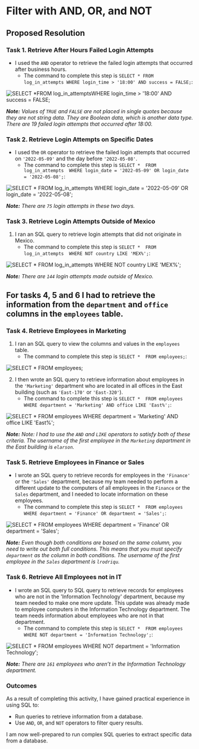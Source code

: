 # Filter with AND, OR, and NOT

## Proposed Resolution

### Task 1. Retrieve After Hours Failed Login Attempts

* I used the `AND` operator to retrieve the failed login attempts that occurred after business hours. 
    * The command to complete this step is `SELECT *
FROM log_in_attempts
WHERE login_time > '18:00' AND success = FALSE;`:

![SELECT *FROM log_in_attemptsWHERE login_time > '18:00' AND success = FALSE;](https://github.com/user-attachments/assets/b58798a1-3726-4e52-a27e-ae6f7787d8a9)

***Note:** Values of `TRUE` and `FALSE` are not placed in single quotes because they are not string data. They are Boolean data, which is another data type. There are 19 failed login attempts that occurred after 18:00.*

### Task 2. Retrieve Login Attempts on Specific Dates

* I used the `OR` operator to retrieve the failed login attempts that occurred on `'2022-05-09'` and the day before `'2022-05-08'`.
    * The command to complete this step is `SELECT * 
FROM log_in_attempts 
WHERE login_date = '2022-05-09' OR login_date = '2022-05-08';`:

![SELECT * FROM log_in_attempts WHERE login_date = '2022-05-09' OR login_date = '2022-05-08';](https://github.com/user-attachments/assets/4c273269-a070-46a6-8ef3-f6ab7ebd4ced)

***Note:** There are `75` login attempts in these two days.*

### Task 3. Retrieve Login Attempts Outside of Mexico

1. I ran an SQL query to retrieve login attempts that did not originate in Mexico.
    * The command to complete this step is `SELECT * 
FROM log_in_attempts 
WHERE NOT country LIKE 'MEX%';`:

![SELECT * FROM log_in_attempts WHERE NOT country LIKE 'MEX%';](https://github.com/user-attachments/assets/e9b66452-a279-4643-ab53-52dc48bd7a0b)

***Note:** There are `144` login attempts made outside of Mexico.*

## For tasks 4, 5 and 6 I had to retrieve the information from the `department` and `office` columns in the `employees` table.

### Task 4. Retrieve Employees in Marketing

1. I ran an SQL query to view the columns and values in the `employees` table.
    * The command to complete this step is `SELECT * 
FROM employees;`:

![SELECT * FROM employees;](https://github.com/user-attachments/assets/26c90a4a-36b1-42d6-be8c-d0972c80cd51)

2. I then wrote an SQL query to retrieve information about employees in the `'Marketing'` department who are located in all offices in the East building (such as `'East-170'` or `'East-320'`).
    * The command to complete this step is `SELECT * 
FROM employees 
WHERE department = 'Marketing' AND office LIKE 'East%';`:

![SELECT * FROM employees WHERE department = 'Marketing' AND office LIKE 'East%';](https://github.com/user-attachments/assets/8a9bcc7d-dbfc-40d1-998c-59fb70c335a6)

***Note:** Note: I had to use the `AND` and `LIKE` operators to satisfy both of these criteria. The username of the first employee in the `Marketing` department in the East building is `elarson`.*

### Task 5. Retrieve Employees in Finance or Sales

* I wrote an SQL query to retrieve records for employees in the `'Finance'` or the `'Sales'` department, because my team needed to perform a different update to the computers of all employees in the `Finance` or the `Sales` department, and I needed to locate information on these employees. 
  * The command to complete this step is `SELECT * 
FROM employees 
WHERE department = 'Finance' OR department = 'Sales';`:

![SELECT * FROM employees WHERE department = 'Finance' OR department = 'Sales';](https://github.com/user-attachments/assets/0baf15aa-54fa-435c-aa56-2c8e3c55a136)

***Note:** Even though both conditions are based on the same column, you need to write out both full conditions. This means that you must specify `department` as the column in both conditions. The username of the first employee in the `Sales` department is `lrodriqu`.*

### Task 6. Retrieve All Employees not in IT

* I wrote an SQL query to SQL query to retrieve records for employees who are not in the 'Information Technology' department, because my team needed to make one more update. This update was already made to employee computers in the Information Technology department. The team needs information about employees who are not in that department. 
  * The command to complete this step is `SELECT * 
FROM employees 
WHERE NOT department = 'Information Technology';`:

![SELECT * FROM employees WHERE NOT department = 'Information Technology';](https://github.com/user-attachments/assets/741b9dd6-2902-4527-962f-2e8d1aad937d)

***Note:** There are `161` employees who aren’t in the Information Technology department.*

###  Outcomes

As a result of completing this activity, I have gained practical experience in using SQL to:

* Run queries to retrieve information from a database.
* Use `AND`, `OR`, and `NOT` operators to filter query results.
  
I am now well-prepared to run complex SQL queries to extract specific data from a database.
